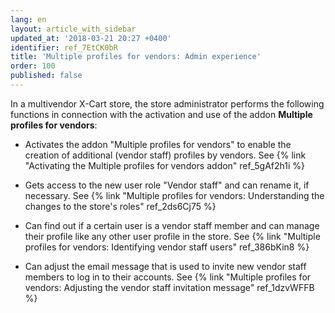 ```yaml
---
lang: en
layout: article_with_sidebar
updated_at: '2018-03-21 20:27 +0400'
identifier: ref_7EtCK0bR
title: 'Multiple profiles for vendors: Admin experience'
order: 100
published: false
---
```

In a multivendor X-Cart store, the store administrator performs the following functions in connection with the activation and use of the addon **Multiple profiles for vendors**:
   
   * Activates the addon "Multiple profiles for vendors" to enable the creation of additional (vendor staff) profiles by vendors.
        See {% link "Activating the Multiple profiles for vendors addon" ref_5gAf2h1i %}
        
   * Gets access to the new user role "Vendor staff" and can rename it, if necessary. 
        See {% link "Multiple profiles for vendors: Understanding the changes to the store's roles" ref_2ds6Cj75 %}
        
   * Can find out if a certain user is a vendor staff member and can manage their profile like any other user profile in the store.
        See {% link "Multiple profiles for vendors: Identifying vendor staff users" ref_386bKin8 %}
        
   * Can adjust the email message that is used to invite new vendor staff members to log in to their accounts.
        See {% link "Multiple profiles for vendors: Adjusting the vendor staff invitation message" ref_1dzvWFFB %}
